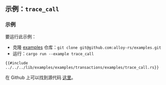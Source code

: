 <!-- 不要编辑此文件。它是通过运行 `./scripts/update.sh` 生成的 -->
<!-- 对此文件所做的任何更改将被覆盖 -->
<!-- 请编辑或创建此模板： ./src/templates/transactions/trace_call.md -->
<!-- 最新更新：https://github.com/alloy-rs/examples/tree/6ac6ececdbfb33142c128f21df07cd0e92a96620 -->

## 示例：`trace_call`

### 示例

要运行此示例：

- 克隆 [examples](https://github.com/alloy-rs/examples) 仓库：`git clone git@github.com:alloy-rs/examples.git`
- 运行：`cargo run --example trace_call`

```rust,ignore
{{#include ../../../lib/examples/examples/transactions/examples/trace_call.rs}}
```

在 Github 上可以找到源代码 [这里](https://github.com/alloy-rs/examples/tree/6ac6ececdbfb33142c128f21df07cd0e92a96620/examples/transactions/examples/trace_call.rs)。